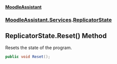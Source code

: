 #### [MoodleAssistant](index.md 'index')
### [MoodleAssistant.Services](MoodleAssistant.Services.md 'MoodleAssistant.Services').[ReplicatorState](MoodleAssistant.Services.ReplicatorState.md 'MoodleAssistant.Services.ReplicatorState')

## ReplicatorState.Reset() Method

Resets the state of the program.

```csharp
public void Reset();
```